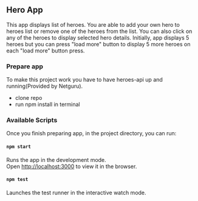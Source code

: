 ## Hero App

This app displays list of heroes.
 You are able to add your own hero to heroes list or remove one 
 of the heroes from the list. You can also click on any of the heroes to 
 display selected hero details. Initially, app displays 5 heroes but you can press
 "load more" button to display 5 more heroes on each "load more" button press.

### Prepare app
To make this project work you have to have heroes-api up and running(Provided by Netguru).
- clone repo
- run npm install in terminal

### Available Scripts

Once you finish preparing app, in the project directory, you can run:

#### `npm start`

Runs the app in the development mode.\
Open [http://localhost:3000](http://localhost:3000) to view it in the browser.

#### `npm test`

Launches the test runner in the interactive watch mode.


